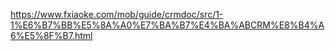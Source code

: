 https://www.fxiaoke.com/mob/guide/crmdoc/src/1-1%E6%B7%BB%E5%8A%A0%E7%BA%B7%E4%BA%ABCRM%E8%B4%A6%E5%8F%B7.html
